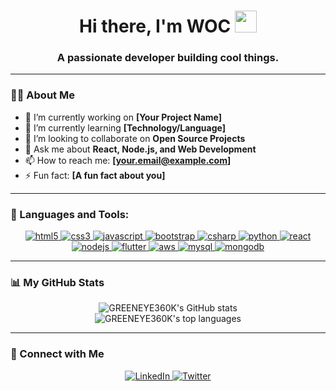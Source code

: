 <h1 align="center">Hi there, I'm WOC <img src="https://media2.giphy.com/media/v1.Y2lkPTc5MGI3NjExNHV1MmppZ25qeGhnYWwycXQ4NzJndXlsN2pxYjhvOWduaW1xYTVuaiZlcD12MV9pbnRlcm5hbF9naWZfYnlfaWQmY3Q9Zw/qgQUggAC3Pfv687qPC/giphy.gif" width="35px" /></h1>
<h3 align="center">A passionate developer building cool things.</h3>

---

### 🙋‍♂️ About Me

- 🔭 I’m currently working on **[Your Project Name]**
- 🌱 I’m currently learning **[Technology/Language]**
- 👯 I’m looking to collaborate on **Open Source Projects**
- 💬 Ask me about **React, Node.js, and Web Development**
- 📫 How to reach me: **[your.email@example.com]**
- ⚡ Fun fact: **[A fun fact about you]**

---

### 🚀 Languages and Tools:

<p align="center">
    <a href="https://www.w3.org/html/" target="_blank" rel="noreferrer"> <img src="https://img.shields.io/badge/html5-%23E34F26.svg?style=for-the-badge&logo=html5&logoColor=white" alt="html5"/> </a>
    <a href="https://www.w3schools.com/css/" target="_blank" rel="noreferrer"> <img src="https://img.shields.io/badge/css3-%231572B6.svg?style=for-the-badge&logo=css3&logoColor=white" alt="css3"/> </a>
    <a href="https://developer.mozilla.org/en-US/docs/Web/JavaScript" target="_blank" rel="noreferrer"> <img src="https://img.shields.io/badge/javascript-%23323330.svg?style=for-the-badge&logo=javascript&logoColor=%23F7DF1E" alt="javascript"/> </a>
    <a href="https://getbootstrap.com" target="_blank" rel="noreferrer"> <img src="https://img.shields.io/badge/bootstrap-%238511FA.svg?style=for-the-badge&logo=bootstrap&logoColor=white" alt="bootstrap"/> </a>
    <a href="https://docs.microsoft.com/en-us/dotnet/csharp/" target="_blank" rel="noreferrer"> <img src="https://img.shields.io/badge/c%23-%23239120.svg?style=for-the-badge&logo=c-sharp&logoColor=white" alt="csharp"/> </a>
    <a href="https://www.python.org" target="_blank" rel="noreferrer"> <img src="https://img.shields.io/badge/python-3670A0?style=for-the-badge&logo=python&logoColor=ffdd54" alt="python"/> </a>
    <a href="https://reactjs.org/" target="_blank" rel="noreferrer"> <img src="https://img.shields.io/badge/react-%2320232a.svg?style=for-the-badge&logo=react&logoColor=%2361DAFB" alt="react"/> </a>
    <a href="https://nodejs.org" target="_blank" rel="noreferrer"> <img src="https://img.shields.io/badge/node.js-6DA55F?style=for-the-badge&logo=node.js&logoColor=white" alt="nodejs"/> </a>
    <a href="https://flutter.dev" target="_blank" rel="noreferrer"> <img src="https://img.shields.io/badge/Flutter-%2302569B.svg?style=for-the-badge&logo=Flutter&logoColor=white" alt="flutter"/> </a>
    <a href="https://aws.amazon.com" target="_blank" rel="noreferrer"> <img src="https://img.shields.io/badge/AWS-%23FF9900.svg?style=for-the-badge&logo=amazon-aws&logoColor=white" alt="aws"/> </a>
    <a href="https://www.mysql.com/" target="_blank" rel="noreferrer"> <img src="https://img.shields.io/badge/mysql-%2300f.svg?style=for-the-badge&logo=mysql&logoColor=white" alt="mysql"/> </a>
    <a href="https://www.mongodb.com/" target="_blank" rel="noreferrer"> <img src="https://img.shields.io/badge/MongoDB-%234ea94b.svg?style=for-the-badge&logo=mongodb&logoColor=white" alt="mongodb"/> </a>
</p>

---

### 📊 My GitHub Stats

<p align="center">
    <img align="center" src="https://github-readme-stats.vercel.app/api?username=GREENEYE360K&show_icons=true&theme=radical&rank_icon=github" alt="GREENEYE360K's GitHub stats"/>
    <br/>
    <img align="center" src="https://github-readme-stats.vercel.app/api/top-langs/?username=GREENEYE360K&layout=compact&theme=radical" alt="GREENEYE360K's top languages"/>
</p>

---

### 🤝 Connect with Me

<p align="center">
  <a href="https://linkedin.com/in/your_username" target="_blank">
    <img src="https://img.shields.io/badge/LinkedIn-0077B5?style=for-the-badge&logo=linkedin&logoColor=white" alt="LinkedIn"/>
  </a>
  <a href="https://twitter.com/your_username" target="_blank">
    <img src="https://img.shields.io/badge/Twitter-1DA1F2?style=for-the-badge&logo=twitter&logoColor=white" alt="Twitter"/>
  </a>
</p>
